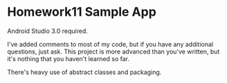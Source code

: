 # Homework11 Sample App

Android Studio 3.0 required.

I've added comments to most of my code, but if you have any additional questions, just ask.
This project is more advanced than you've written, but it's nothing that you haven't learned so far.

There's heavy use of abstract classes and packaging.
